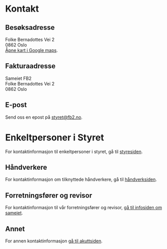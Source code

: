 # Kontakt

## Besøksadresse
Folke Bernadottes Vei 2<br>
0862 Oslo<br>
[Åpne kart i Google maps](https://www.google.com/maps/preview#!q=Folke+Bernadottes+Vei+2%2C+Oslo%2C+Norway).

## Fakturaadresse
Sameiet FB2<br>
Folke Bernadottes Vei 2<br>
0862 Oslo

## E-post
Send oss en epost på [styret@fb2.no](mailto:styret@fb2.no).

# Enkeltpersoner i Styret
For kontaktinformasjon til enkeltpersoner i styret, gå til [styresiden](/styret/).

## Håndverkere
For kontaktinformasjon om tilknyttede håndverkere, gå til [håndverksiden](/nyttig/handverkere/).

## Forretningsfører og revisor
For kontaktinformasjon til vår forretningsfører og revisor, [gå til infosiden om sameiet](/sameiet/).

## Annet
For annen kontaktinformasjon [gå til akuttsiden](/akkutt/).